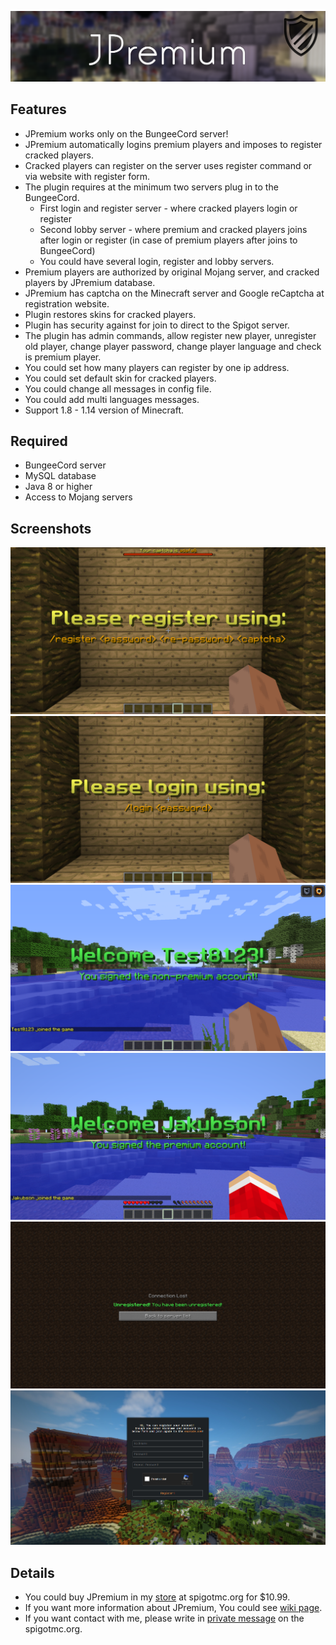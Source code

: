 ![thems](https://raw.githubusercontent.com/Jakubson/JPremium/master/images/916fd6ff9b545ba89a7f395da3d113e34b1c6233.png)

## Features
* JPremium works only on the BungeeCord server!
* JPremium automatically logins premium players and imposes to register cracked players.
* Cracked players can register on the server uses register command or via website with register form.
* The plugin requires at the minimum two servers plug in to the BungeeCord.
     * First login and register server - where cracked players login or register
     * Second lobby server - where premium and cracked players joins after login or register (in case of premium players after joins to BungeeCord)
     * You could have several login, register and lobby servers.
* Premium players are authorized by original Mojang server, and cracked players by JPremium database.
* JPremium has captcha on the Minecraft server and Google reCaptcha at registration website.
* Plugin restores skins for cracked players.
* Plugin has security against for join to direct to the Spigot server.
* The plugin has admin commands, allow register new player, unregister old player, change player password, change player language and check is premium player.
* You could set how many players can register by one ip address.
* You could set default skin for cracked players.
* You could change all messages in config file.
* You could add multi languages messages.
* Support 1.8 - 1.14 version of Minecraft.

## Required
* BungeeCord server
* MySQL database
* Java 8 or higher
* Access to Mojang servers

## Screenshots

![screenshoot](https://raw.githubusercontent.com/Jakubson/JPremium/master/images/b4ef8e5ebd895a9917f41eed450f2fcfaf2a28c7.png)
![screenshoot](https://raw.githubusercontent.com/Jakubson/JPremium/master/images/57b3a8272705f857cf663bd068f777cfa608f8c2.png)
![screenshoot](https://raw.githubusercontent.com/Jakubson/JPremium/master/images/153d1674e1f489ae8a6d935ada200e085c6d756d.png)
![screenshoot](https://raw.githubusercontent.com/Jakubson/JPremium/master/images/c8b564f80ab80e1725045dcb5892a3b9f1dac676.png)
![screenshoot](https://raw.githubusercontent.com/Jakubson/JPremium/master/images/2afdb41d75944a84d8a51c18de4a51f5108d87c5.png)
![screenshoot](https://raw.githubusercontent.com/Jakubson/JPremium/master/images/96a5d2b2ddaf435bead184c3b038282dec0d3246.png)

## Details

* You could buy JPremium in my [store](https://www.spigotmc.org/resources/jpremium.27766/) at spigotmc.org for $10.99.
* If you want more information about JPremium, You could see [wiki page](https://github.com/Jakubson/JPremium/wiki).
* If you want contact with me, please write in [private message](https://www.spigotmc.org/conversations/add?to=Jakubson) on the spigotmc.org.

